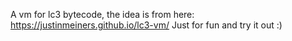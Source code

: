 A vm for lc3 bytecode, the idea is from here: <https://justinmeiners.github.io/lc3-vm/>
Just for fun and try it out :)